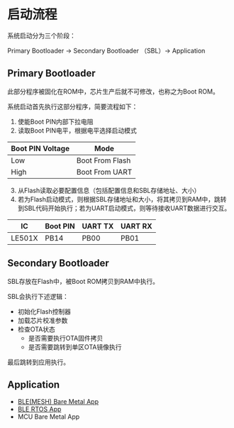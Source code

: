 # 启动流程

系统启动分为三个阶段：

Primary Bootloader -> Secondary Bootloader （SBL）-> Application

## Primary Bootloader

此部分程序被固化在ROM中，芯片生产后就不可修改，也称之为Boot ROM。

系统启动首先执行这部分程序，简要流程如下：

1. 使能Boot PIN内部下拉电阻
2. 读取Boot PIN电平，根据电平选择启动模式

| Boot PIN Voltage | Mode            |
| ---------------- | --------------- |
| Low              | Boot From Flash |
| High             | Boot From UART  |

3. 从Flash读取必要配置信息（包括配置信息和SBL存储地址、大小）
3. 若为Flash启动模式，则根据SBL存储地址和大小，将其拷贝到RAM中，跳转到SBL代码开始执行；若为UART启动模式，则等待接收UART数据进行交互。

| IC     | Boot PIN | UART TX | UART RX |
| ------ | -------- | ------- | -------- |
| LE501X | PB14     | PB00    | PB01     |



## Secondary Bootloader

SBL存放在Flash中，被Boot ROM拷贝到RAM中执行。

SBL会执行下述逻辑：

- 初始化Flash控制器
- 加载芯片校准参数
- 检查OTA状态
  - 是否需要执行OTA固件拷贝
  - 是否需要跳转到单区OTA镜像执行

最后跳转到应用执行。

## Application 

- [BLE(MESH) Bare Metal App](./bare_metal_app)
- [BLE RTOS App](./rtos_app)
- MCU Bare Metal App